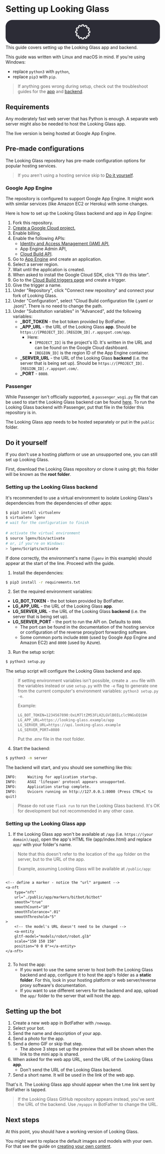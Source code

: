 # Setting up Looking Glass
![Banner image](../img/banners/setup.png)
This guide covers setting up the Looking Glass app and backend.

This guide was written with Linux and macOS in mind. If you're using Windows:
- replace `python3` with `python`,
- replace `pip3` with `pip`.

> If anything goes wrong during setup, check out the troubleshoot guides for the [app](app/troubleshoot.md) and [backend](server/troubleshoot.md).

## Requirements
Any moderately fast web server that has Python is enough. A separate web server might also be needed to host the Looking Glass app.

The live version is being hosted at Google App Engine.

## Pre-made configurations
The Looking Glass repository has pre-made configuration options for popular hosting services.

> If you aren't using a hosting service skip to [Do it yourself](#do-it-yourself).

### Google App Engine
The repository is configured to support Google App Engine. It might work with similar services (like Amazon EC2 or Heroku) with some changes.

Here is how to set up the Looking Glass backend and app in App Engine:

1. Fork this repository.
2. [Create a Google Cloud project.](https://console.cloud.google.com/projectcreate)
3. Enable billing.
4. Enable the following APIs:
    - [Identity and Access Management (IAM) API](https://console.cloud.google.com/flows/enableapi?apiid=iam.googleapis.com),
    - App Engine Admin API,
    - [Cloud Build API](https://console.cloud.google.com/flows/enableapi?apiid=cloudbuild.googleapis.com).
5. Go to [App Engine](https://console.cloud.google.com/appengine/start) and create an application.
6. Select a server region.
7. Wait until the application is created.
8. When asked to install the Google Cloud SDK, click "I'll do this later".
9. Go to the [Cloud Build triggers page](https://console.cloud.google.com/cloud-build/triggers) and create a trigger.
10. Give the trigger a name.
11. Under "Repository", click "Connect new repository" and connect your fork of Looking Glass.
12. Under "Configuration", select "Cloud Build configuration file (.yaml or .json)". There is no need to change the path.
13. Under "Substitution variables" in "Advanced", add the following variables:
    - **_BOT_TOKEN** - the bot token provided by BotFather.
    - **_APP_URL** - the URL of the Looking Glass **app**. Should be `https://[PROJECT_ID].[REGION_ID].r.appspot.com/app`.
        - Here:
            - `[PROJECT_ID]` is the project's ID. It's written in the URL and can be found on the Google Cloud dashboard.
            - `[REGION_ID]` is the region ID of the App Engine container.
    - **_SERVER_URL** - the URL of the Looking Glass **backend** (i.e. the server that is being set up). Should be `https://[PROJECT_ID].[REGION_ID].r.appspot.com/`.
    - **_PORT** - `8080`.

### Passenger
While Passenger isn't officially supported, a `passenger_wsgi.py` file that can be used to start the Looking Glass backend can be found [here](https://gist.github.com/githubcatw/4b3f8eef07a59137cf72a2e9ee36fe8e). To run the Looking Glass backend with Passenger, put that file in the folder this repository is in.

The Looking Glass app needs to be hosted separately or put in the `public` folder.

## Do it yourself
If you don't use a hosting platform or use an unsupported one, you can still set up Looking Glass.

First, download the Looking Glass repository or clone it using git; this folder will be known as the **root folder**.

### Setting up the Looking Glass backend
It's recommended to use a virtual environment to isolate Looking Glass's dependencies from the dependencies of other apps:
```bash
$ pip3 install virtualenv
$ virtualenv lgenv
# wait for the configuration to finish

# activate the virtual environment
$ source lgenv/bin/activate
# or, if you're on Windows:
> lgenv/Scripts/activate
```
If done correctly, the environment's name (`lgenv` in this example) should appear at the start of the line. Proceed with the guide.

1. Install the dependencies:
```bash
$ pip3 install -r requirements.txt
```

2. Set the required environment variables:
- **LG_BOT_TOKEN** - the bot token provided by BotFather.
- **LG_APP_URL** - the URL of the Looking Glass **app**.
- **LG_SERVER_URL** - the URL of the Looking Glass **backend** (i.e. the server that is being set up).
- **LG_SERVER_PORT** - the port to run the API on. Defaults to `8000`.
    - The port can be found in the documentation of the hosting service or configuration of the reverse proxy/port forwarding software. 
    - Some common ports include `8080` (used by Google App Engine and Amazon EC2) and `8000` (used by Azure).

3. Run the setup script:
```python
$ python3 setup.py
```
The setup script will configure the Looking Glass backend and app.

> If setting environment variables isn't possible, create a `.env` file with the variables instead or use `setup.py` with the `-e` flag to generate one from the current computer's environment variables: `python3 setup.py -e`.
> 
> Example:
> ```
> LG_BOT_TOKEN=1234567890:OxLM7ltZM53FLH2LGVlBOILclc9NGsEQ1bH
> LG_APP_URL=https://looking-glass.example/app
> LG_SERVER_URL=https://api.looking-glass.example
> LG_SERVER_PORT=8080
> ```
>
> Put the .env file in the root folder.

4. Start the backend:
```bash
$ python3 -m server
```
The backend will start, and you should see something like this:
```
INFO:     Waiting for application startup.
INFO:     ASGI 'lifespan' protocol appears unsupported.
INFO:     Application startup complete.
INFO:     Uvicorn running on http://127.0.0.1:8000 (Press CTRL+C to quit)
```

> Please do not use `flask run` to run the Looking Glass backend. It's OK for development but not recommended in any other case.

### Setting up the Looking Glass app
1. If the Looking Glass app won't be available at `/app` (i.e. `https://(your domain)/app`), open the app's HTML file (app/index.html) and replace `app/` with your folder's name.
> Note that this doesn't refer to the location of the `app` folder on the server, but to the URL of the app.
>
> Example, assuming Looking Glass will be available at `/public/app`:
> ```html
    <!-- define a marker - notice the "url" argument -->
    <a-nft
        type="nft"
        url="./public/app/markers/bitbot/bitbot"
        smooth="true"
        smoothCount="10"
        smoothTolerance=".01"
        smoothThreshold="5"
    >
        <!-- the model's URL doesn't need to be changed -->
        <a-entity
        gltf-model="models/robot/robot.glb"
        scale="150 150 150"
        position="0 0 0"></a-entity>
    </a-nft>
> ```

2. To host the app:
    - If you want to use the same server to host both the Looking Glass backend and app, configure it to host the app's folder as a **static folder**. For this, look in your hosting platform or web server/reverse proxy software's documentation.
    - If you want to use different servers for the backend and app, upload the `app/` folder to the server that will host the app.

## Setting up the bot
1. Create a new web app in BotFather with `/newapp`.
2. Select your bot.
3. Send the name and description of your app.
4. Send a photo for the app.
5. Send a demo GIF or skip that step.
    - The above 3 steps set up the preview that will be shown when the link to the mini app is shared.
6. When asked for the web app URL, send the URL of the Looking Glass **app**.
    - Don't send the URL of the Looking Glass backend.
7. Send a short name. It will be used in the link of the web app.

That's it. The Looking Glass app should appear when the t.me link sent by BotFather is tapped.
> If the Looking Glass GitHub repository appears instead, you've sent the URL of the backend. Use `/myapps` in BotFather to change the URL.

## Next steps
At this point, you should have a working version of Looking Glass.

You might want to replace the default images and models with your own. For that see the guide on [creating your own content](creating-markers.md).